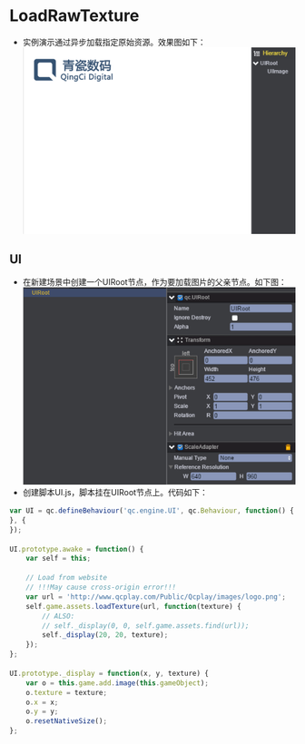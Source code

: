 # LoadRawTexture

* 实例演示通过异步加载指定原始资源。效果图如下：<br>
![LoadRawTexture](images\UI.png)

## UI

* 在新建场景中创建一个UIRoot节点，作为要加载图片的父亲节点。如下图：<br>
![UIRoot](images\UIRoot.png)<br>
* 创建脚本UI.js，脚本挂在UIRoot节点上。代码如下：<br>

```javascript
var UI = qc.defineBehaviour('qc.engine.UI', qc.Behaviour, function() {
}, {
});

UI.prototype.awake = function() {
    var self = this;
    
    // Load from website
    // !!!May cause cross-origin error!!!
    var url = 'http://www.qcplay.com/Public/Qcplay/images/logo.png';
    self.game.assets.loadTexture(url, function(texture) {
        // ALSO:
        // self._display(0, 0, self.game.assets.find(url));
        self._display(20, 20, texture);
    });
};

UI.prototype._display = function(x, y, texture) {
    var o = this.game.add.image(this.gameObject);
    o.texture = texture;
    o.x = x;
    o.y = y;
    o.resetNativeSize();
};
```